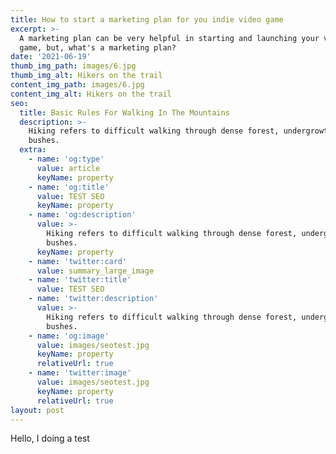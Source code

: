 ```yaml
---
title: How to start a marketing plan for you indie video game
excerpt: >-
  A marketing plan can be very helpful in starting and launching your video
  game, but, what's a marketing plan?
date: '2021-06-19'
thumb_img_path: images/6.jpg
thumb_img_alt: Hikers on the trail
content_img_path: images/6.jpg
content_img_alt: Hikers on the trail
seo:
  title: Basic Rules For Walking In The Mountains
  description: >-
    Hiking refers to difficult walking through dense forest, undergrowth, or
    bushes.
  extra:
    - name: 'og:type'
      value: article
      keyName: property
    - name: 'og:title'
      value: TEST SEO
      keyName: property
    - name: 'og:description'
      value: >-
        Hiking refers to difficult walking through dense forest, undergrowth, or
        bushes.
      keyName: property
    - name: 'twitter:card'
      value: summary_large_image
    - name: 'twitter:title'
      value: TEST SEO
    - name: 'twitter:description'
      value: >-
        Hiking refers to difficult walking through dense forest, undergrowth, or
        bushes.
    - name: 'og:image'
      value: images/seotest.jpg
      keyName: property
      relativeUrl: true
    - name: 'twitter:image'
      value: images/seotest.jpg
      keyName: property
      relativeUrl: true
layout: post
---
```


Hello, I doing a test
